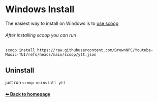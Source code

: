 # Windows Install

The easiest way to install on Windows is to [use scoop](https://scoop.sh)

###### After installing scoop you can run

```scoop install https://raw.githubusercontent.com/BrownNPC/Youtube-Music-TUI/refs/heads/main/scoop/ytt.json```

## Uninstall
just run ```scoop uninstall ytt```

#### [⬅ Back to homepage](../../README.md)